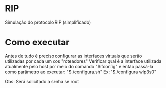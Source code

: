 # RIP
Simulação do protocolo RIP (simplificado)

# Como executar
Antes de tudo é preciso configurar as interfaces virtuais que serão utilizadas por cada um dos "roteadores"
Verificar qual é a interface utilizada atualmente pelo host por meio do comando "$ifconfig" e então passá-la como parâmetro ao executar: "$./configura.sh"
Ex: "$./configura wlp3s0"

Obs: Será solicitado a senha se root


